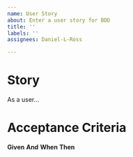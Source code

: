 ```yaml
---
name: User Story
about: Enter a user story for BDD
title: ''
labels: ''
assignees: Daniel-L-Ross

---
```


# Story

As a user...

# Acceptance Criteria

**Given**
**And** 
**When**
**Then**
